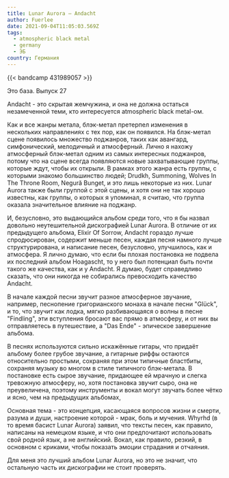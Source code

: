 ```yaml
---
title: Lunar Aurora — Andacht
author: Fuerlee
date: 2021-09-04T11:05:03.569Z
tags:
  - atmospheric black metal
  - germany
  - ЭБ
country: Германия
---
```

{{< bandcamp 431989057 >}}

Это база. Выпуск 27

Andacht - это скрытая жемчужина, и она не должна остаться незамеченной теми, кто интересуется atmospheric black metal-ом.

Как и все жанры метала, блэк-метал претерпел изменения в нескольких направлениях с тех пор, как он появился. На блэк-метал сцене появилось множество поджанров, таких как авангард, симфонический, мелодичный и атмосферный. Лично я нахожу атмосферный блэк-метал одним из самых интересных поджанров, потому что на сцене всегда появляются новые захватывающие группы, которые ждут, чтобы их открыли. В рамках этого жанра есть группы, с которыми знакомо большинство людей; Drudkh, Summoning, Wolves In The Throne Room, Negură Bunget, и это лишь некоторые из них. Lunar Aurora также были группой с этой сцены, и хотя они не так хорошо известны, как группы, о которых я упоминал, я считаю, что группа оказала значительное влияние на поджанр.

И, безусловно, это выдающийся альбом среди того, что я бы назвал довольно неутешительной дискографией Lunar Aurora. В отличие от их предыдущего альбома, Elixir Of Sorrow, Andacht гораздо лучше спродюсирован, содержит меньше песен, каждая песня намного лучше структурирована, и написание песен, безусловно, улучшилось, как и атмосфера. Я лично думаю, что если бы плохая постановка не подвела их последний альбом Hoagascht, то у него был потенциал быть почти такого же качества, как и у Andacht. Я думаю, будет справедливо сказать, что они никогда не собирались превосходить качество Andacht.

В начале каждой песни звучит разное атмосферное звучание, например, песнопение григорианского монаха в начале песни "Glück", и то, что звучит как лодка, мягко разбивающаяся о волны в песне "Findling", эти вступления бросают вас прямо в атмосферу, и от них вы отправляетесь в путешествие, а "Das Ende" - эпическое завершение альбома.

В песнях используются сильно искажённые гитары, что придаёт альбому более грубое звучание, а гитарные риффы остаются относительно простыми, сохраняя при этом типичные бластбиты, сохраняя музыку во многом в стиле типичного блэк-метала. В постановке есть сырое звучание, придающее ей мрачную и слегка тревожную атмосферу, но, хотя постановка звучит сыро, она не преувеличена, поэтому инструменты и вокал могут звучать более чётко и ясно, чем на предыдущих альбомах,

Основная тема - это концепция, касающаяся вопросов жизни и смерти, разума и души, настроение которой - мрак, боль и мучения. Whyrhd (в то время басист Lunar Aurora) заявил, что тексты песен, как правило, написаны на немецком языке, и что они предпочитают использовать свой родной язык, а не английский. Вокал, как правило, резкий, в основном с криками, чтобы показать эмоции страдания и отчаяния.

Для меня это лучший альбом Lunar Aurora, но это не значит, что остальную часть их дискографии не стоит проверять.